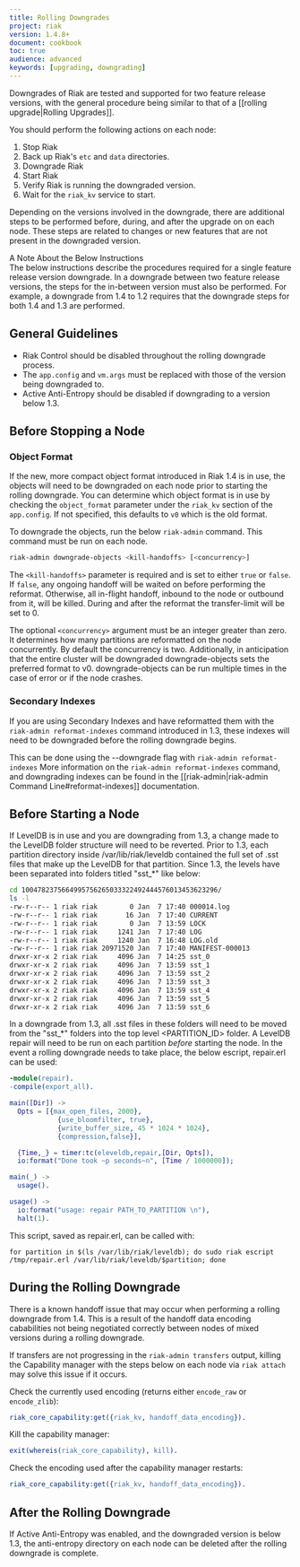 ```yaml
---
title: Rolling Downgrades
project: riak
version: 1.4.8+
document: cookbook
toc: true
audience: advanced
keywords: [upgrading, downgrading]
---
```


Downgrades of Riak are tested and supported for two feature release versions, with the general procedure being similar to that of a [[rolling upgrade|Rolling Upgrades]].

You should perform the following actions on each node:

1.  Stop Riak
2.  Back up Riak's `etc` and `data` directories.
3.  Downgrade Riak
4.  Start Riak
5.  Verify Riak is running the downgraded version.
6.  Wait for the `riak_kv` service to start.

Depending on the versions involved in the downgrade, there are additional steps to be performed before, during, and after the upgrade on on each node.  These steps are related to changes or new features that are not present in the downgraded version.

<div class="note"><div class="title">A Note About the Below Instructions</div>
The below instructions describe the procedures required for a single feature release version downgrade. In a downgrade between two feature release versions, the steps for the in-between version must also be performed. For example, a downgrade from 1.4 to 1.2 requires that the downgrade steps for both 1.4 and 1.3 are performed.
</div>

## General Guidelines

- Riak Control should be disabled throughout the rolling downgrade process.
- The `app.config` and `vm.args` must be replaced with those of the version being downgraded to.
- Active Anti-Entropy should be disabled if downgrading to a version below 1.3.

## Before Stopping a Node

### Object Format

If the new, more compact object format introduced in Riak 1.4 is in use, the objects will need to be downgraded on each node prior to starting the rolling downgrade. You can determine which object format is in use by checking the `object_format` parameter under the `riak_kv` section of the `app.config`. If not specified, this defaults to `v0` which is the old format.

To downgrade the objects, run the below `riak-admin` command. This command must be run on each node.

```bash
riak-admin downgrade-objects <kill-handoffs> [<concurrency>]
```

The `<kill-handoffs>` parameter is required and is set to either `true` or `false`. If `false`, any ongoing handoff will be waited on before performing the reformat. Otherwise, all in-flight handoff, inbound to the node or outbound from it, will be killed. During and after the reformat the transfer-limit will be set to 0.

The optional `<concurrency>` argument must be an integer greater than zero. It determines how many partitions are reformatted on the node concurrently. By default the concurrency is two. Additionally, in anticipation that the entire cluster will be downgraded downgrade-objects sets the preferred format to v0. downgrade-objects can be run multiple times in the case of error or if the node crashes.

### Secondary Indexes

If you are using Secondary Indexes and have reformatted them with the `riak-admin reformat-indexes` command introduced in 1.3, these indexes will need to be downgraded before the rolling downgrade begins. 

This can be done using the --downgrade flag with `riak-admin reformat-indexes` More information on the `riak-admin reformat-indexes` command, and downgrading indexes can be found in the [[riak-admin|riak-admin Command Line#reformat-indexes]] documentation.

## Before Starting a Node

If LevelDB is in use and you are downgrading from 1.3, a change made to the LevelDB folder structure will need to be reverted. Prior to 1.3, each partition directory inside /var/lib/riak/leveldb contained the full set of .sst files that make up the LevelDB for that partition. Since 1.3, the levels have been separated into folders titled "sst_\*" like below:

```bash
cd 1004782375664995756265033322492444576013453623296/
ls -l 
-rw-r--r-- 1 riak riak        0 Jan  7 17:40 000014.log
-rw-r--r-- 1 riak riak       16 Jan  7 17:40 CURRENT
-rw-r--r-- 1 riak riak        0 Jan  7 13:59 LOCK
-rw-r--r-- 1 riak riak     1241 Jan  7 17:40 LOG
-rw-r--r-- 1 riak riak     1240 Jan  7 16:48 LOG.old
-rw-r--r-- 1 riak riak 20971520 Jan  7 17:40 MANIFEST-000013
drwxr-xr-x 2 riak riak     4096 Jan  7 14:25 sst_0
drwxr-xr-x 2 riak riak     4096 Jan  7 13:59 sst_1
drwxr-xr-x 2 riak riak     4096 Jan  7 13:59 sst_2
drwxr-xr-x 2 riak riak     4096 Jan  7 13:59 sst_3
drwxr-xr-x 2 riak riak     4096 Jan  7 13:59 sst_4
drwxr-xr-x 2 riak riak     4096 Jan  7 13:59 sst_5
drwxr-xr-x 2 riak riak     4096 Jan  7 13:59 sst_6
```

In a downgrade from 1.3, all .sst files in these folders will need to be moved from the "sst_\*" folders into the top level <PARTITION_ID> folder. A LevelDB repair will need to be run on each partition *before* starting the node. In the event a rolling downgrade needs to take place, the below escript, repair.erl can be used:

```erlang
-module(repair).
-compile(export_all).

main([Dir]) ->
  Opts = [{max_open_files, 2000},
            {use_bloomfilter, true},
            {write_buffer_size, 45 * 1024 * 1024},
            {compression,false}], 

  {Time,_} = timer:tc(eleveldb,repair,[Dir, Opts]),
  io:format("Done took ~p seconds~n", [Time / 1000000]);

main(_) ->
  usage().

usage() ->
  io:format("usage: repair PATH_TO_PARTITION \n"),
  halt(1).
```

This script, saved as repair.erl, can be called with:

```shell
for partition in $(ls /var/lib/riak/leveldb); do sudo riak escript /tmp/repair.erl /var/lib/riak/leveldb/$partition; done
```

## During the Rolling Downgrade

There is a known handoff issue that may occur when performing a rolling downgrade from 1.4. This is a result of the handoff data encoding cababilities not being negotiated correctly between nodes of mixed versions during a rolling downgrade.

If transfers are not progressing in the `riak-admin transfers` output, killing the Capability manager with the steps below on each node via `riak attach` may solve this issue if it occurs.

Check the currently used encoding (returns either `encode_raw` or `encode_zlib`):

```erlang
riak_core_capability:get({riak_kv, handoff_data_encoding}).
```

Kill the capability manager:

```erlang
exit(whereis(riak_core_capability), kill).
```

Check the encoding used after the capability manager restarts:

```erlang
riak_core_capability:get({riak_kv, handoff_data_encoding}).
```

## After the Rolling Downgrade

If Active Anti-Entropy was enabled, and the downgraded version is below 1.3, the anti-entropy directory on each node can be deleted after the rolling downgrade is complete.